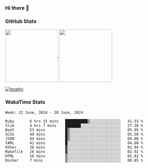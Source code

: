 ### Hi there 👋

### GitHub Stats

<a href="https://github.com/anuraghazra/github-readme-stats">
  <img align="center" height="170px" src="https://github-readme-stats.vercel.app/api/top-langs/?username=tksfjt1024&layout=compact&count_private=true&show_icons=true&show_icons=true&theme=graywhite" />
</a>
<a href="https://github.com/anuraghazra/github-readme-stats">
  <img align="center" height="170px" src="https://github-readme-stats.vercel.app/api?username=tksfjt1024&count_private=true&show_icons=true&show_icons=true&theme=graywhite" />
</a>

[![trophy](https://github-profile-trophy.vercel.app/?username=tksfjt1024)](https://github.com/ryo-ma/github-profile-trophy)

### WakaTime Stats

<!--START_SECTION:waka-->
```text
Week: 22 June, 2024 - 28 June, 2024

Ruby       6 hrs 15 mins   ██████████▒░░░░░░░░░░░░░░   41.53 % 
Slim       4 hrs 7 mins    ███████░░░░░░░░░░░░░░░░░░   27.38 % 
Bash       53 mins         █▒░░░░░░░░░░░░░░░░░░░░░░░   05.95 % 
SCSS       49 mins         █▒░░░░░░░░░░░░░░░░░░░░░░░   05.50 % 
JSON       44 mins         █▒░░░░░░░░░░░░░░░░░░░░░░░   04.88 % 
YAML       41 mins         █░░░░░░░░░░░░░░░░░░░░░░░░   04.60 % 
Other      26 mins         ▓░░░░░░░░░░░░░░░░░░░░░░░░   02.94 % 
Makefile   26 mins         ▓░░░░░░░░░░░░░░░░░░░░░░░░   02.92 % 
HTML       16 mins         ▒░░░░░░░░░░░░░░░░░░░░░░░░   01.82 % 
Docker     7 mins          ▒░░░░░░░░░░░░░░░░░░░░░░░░   00.85 % 
```
<!--END_SECTION:waka-->
